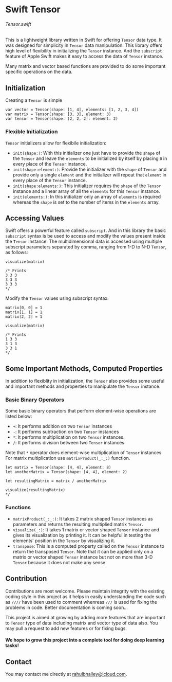 # Swift Tensor

###### Tensor.swift

This is a lightweight library written in Swift for offering `Tensor` data type. It was designed for simplicity in `Tensor` data manipulation. This library offers high level of flexibility in initializing the `Tensor` instance. And the `subscript` feature of Apple Swift makes it easy to access the data of `Tensor` instance. 

Many matrix and vector based functions are provided to do some important specific operations on the data. 


## Initialization

Creating a `Tensor` is simple

```
var vector = Tensor(shape: [1, 4], elements: [1, 2, 3, 4])
var matrix = Tensor(shape: [3, 3], element: 3)
var tensor = Tensor(shape: [2, 2, 2]: element: 2)
```

### Flexible Initialization

`Tensor` initializers allow for flexibile initialization:
* `init(shape:)`: With this initializer one just have to provide the `shape` of the `Tensor` and leave the `elements` to be initialized by itself by placing `0` in every place of the `Tensor` instance.
* `init(shape:element:)`: Provide the initializer with the `shape` of `Tensor` and provide only a single `element` and the initializer will repeat that `element` in every place of the `Tensor` instance.
* `init(shape:elements:)`: This initializer requires the `shape` of the `Tensor` instance and a linear array of all the `elements` for this `Tensor` instance.
* `init(elements:)`: In this initializer only an array of `elements` is required whereas the `shape` is set to the number of items in the `elements` array.


## Accessing Values

Swift offers a powerful feature called `subscript`. And in this library the basic `subscript` syntax is be used to access and modify the values present inside the `Tensor` instance. The multidimensional data is accessed using multiple subscript parameters separated by comma, ranging from 1-D to N-D `Tensor`, as follows:

```
visualize(matrix)

/* Prints
3 3 3
3 3 3
3 3 3
*/
```

Modify the `Tensor` values using subscript syntax.

```
matrix[0, 0] = 1
matrix[1, 1] = 1
matrix[2, 2] = 1

visualize(matrix)

/* Prints
1 3 3
3 1 3
3 3 1
*/
```


## Some Important Methods, Computed Properties

In addition to flexiblity in initialization, the `Tensor` also provides some useful and important methods and properties to manipulate the `Tensor` instance.

### Basic Binary Operators

Some basic binary operators that perform element-wise operations are listed below:
* `+`: It performs addition on two `Tensor` instances
* `-`: It performs subtraction on two `Tensor` instances
* `*`: It performs multiplication on two `Tensor` instances.
* `/`: It performs division between two `Tensor` instances

Note that `*` operator does element-wise multiplication of `Tensor` instances. For matrix multiplication use `matrixProduct(_:_:)` function.

```
let matrix = Tensor(shape: [4, 4], element: 8)
let anotherMatrix = Tensor(shape: [4, 4], element: 2)

let resultingMatrix = matrix / anotherMatrix

visualize(resultingMatrix)
*/
```

### Functions

* `matrixProduct(_:_:)`: It takes 2 matrix shaped `Tensor` instances as parameters and returns the resulting multiplied matrix `Tensor`.
* `visualize(_:)`: It takes 1 matrix or vector shaped `Tensor` instance and gives its visualization by printing it. It can be helpful in testing the elements' position in the `Tensor` by visualizing it.
* `transpose`: This is a computed property called on the `Tensor` instance to return the transposed `Tensor`. Note that it can be applied only on a matrix or vector shaped `Tensor` instance but not on more than 3-D `Tensor` because it does not make any sense.


## Contribution

Contributions are most welcome. Please maintain integrity with the existing coding style in this project as it helps in easily understanding the code such as `////` have been used to comment whenreas `///` is used for fixing the problems in code. Better documentation is coming soon...

This project is aimed at growing by adding more features that are important to `Tensor` type of data including matrix and vector type of data also. You may pull a request to add new features or for fixing bugs.

#### We hope to grow this project into a complete tool for doing deep learning tasks!

## Contact 

You may contact me directly at [rahulbhalley@icloud.com](rahulbhalley@icloud.com). 
